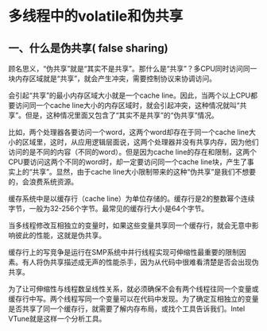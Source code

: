 # 多线程中的volatile和伪共享

## 一、什么是伪共享( false sharing) 

 

顾名思义，“伪共享”就是“其实不是共享”。那什么是“共享”？多CPU同时访问同一块内存区域就是“共享”，就会产生冲突，需要控制协议来协调访问。 

会引起“共享”的最小内存区域大小就是一个cache line。因此，当两个以上CPU都要访问同一个cache line大小的内存区域时，就会引起冲突，这种情况就叫“共享”。但是，这种情况里面又包含了“其实不是共享”的“伪共享”情况。 

比如，两个处理器各要访问一个word，这两个word却存在于同一个cache line大小的区域里，这时，从应用逻辑层面说，这两个处理器并没有共享内存，因为他们访问的是不同的内容（不同的word）。但是因为cache line的存在和限制，这两个CPU要访问这两个不同的word时，却一定要访问同一个cache line块，产生了事实上的“共享”。显然，由于cache line大小限制带来的这种“伪共享”是我们不想要的，会浪费系统资源。 

缓存系统中是以缓存行（cache line）为单位存储的。缓存行是2的整数幂个连续字节，一般为32-256个字节。最常见的缓存行大小是64个字节。 

当多线程修改互相独立的变量时，如果这些变量共享同一个缓存行，就会无意中影响彼此的性能，这就是伪共享。 

缓存行上的写竞争是运行在SMP系统中并行线程实现可伸缩性最重要的限制因素。有人将伪共享描述成无声的性能杀手，因为从代码中很难看清楚是否会出现伪共享。 

为了让可伸缩性与线程数呈线性关系，就必须确保不会有两个线程往同一个变量或缓存行中写。两个线程写同一个变量可以在代码中发现。为了确定互相独立的变量是否共享了同一个缓存行，就需要了解内存布局，或找个工具告诉我们。Intel VTune就是这样一个分析工具。 